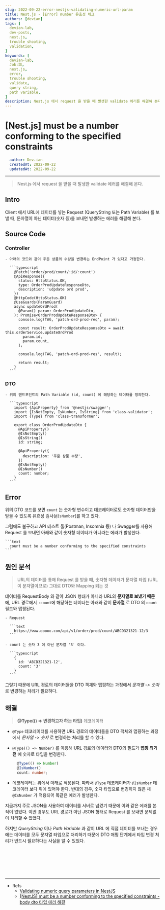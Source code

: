 ```yaml
---
slug: 2022-09-22-error-nestjs-validating-numeric-url-param
title: Nest.js - [Error] number 유효성 체크
authors: [devian]
tags: [
  devian-lab, 
  dev-posts,
  nest.js,
  trouble shooting,
  validation,
]
keywords: [
  devian-lab,
  Jobː談,
  nest.js,
  error,
  trouble shooting,
  validate,
  query string,
  path variable,
]
description: Nest.js 에서 request 을 받을 때 발생한 validate 에러를 해결해 본다.
---
```


<!--title -->
# [Nest.js] must be a number conforming to the specified constraints 
<!--//title -->

<!-- 
```json
{
  "author": "Dev.ian",
  "createdAt": "2022-09-22",
  "updatedAt": "2022-09-22"
}
``` 
-->

```yaml
  author: Dev.ian
  createdAt: 2022-09-22
  updatedAt: 2022-09-22
```

---

> Nest.js 에서 request 을 받을 때 발생한 validate 에러를 해결해 본다.

<!-- truncate -->

## Intro

  Client 에서 URL에 데이터를 넣는 Request (QueryString 또는 Path Variable) 를 보낼 때, 문자열이 아닌 데이터(숫자 등)를 보내면 발생하는 에러를 해결해 본다.

## Source Code

  ### Controller

    - 아래의 코드와 같이 주문 상품의 수량을 변경하는 EndPoint 가 있다고 가정한다.

      ```typescript
        @Patch('order/prod/count/:id/:count')
        @ApiResponse({
          status: HttpStatus.OK,
          type: OrderProdUpdateResponseDto,
          description: 'udpdate ord prod',
        })
        @HttpCode(HttpStatus.OK)
        @UseGuards(ParamGuard)
        async updateOrdProd(
          @Param() param: OrderProdUpdateDto,
        ): Promise<OrderProdUpdateResponseDto> {
          console.log(TAG, 'patch-ord-prod-req', param);

          const result: OrderProdUpdateResponseDto = await this.orderService.updateOrdProd
            param.id,
            param.count,
          );

          console.log(TAG, 'patch-ord-prod-res', result);

          return result;
        }
      ```

  ### DTO

    - 위의 엔드포인트의 Path Variable (id, count) 에 해당하는 데이터를 정의한다.

      ```typescript
        import {ApiProperty} from '@nestjs/swagger';
        import {IsNotEmpty, IsNumber, IsString} from 'class-validator';
        import {Type} from 'class-transformer';

        export class OrderProdUpdateDto {
          @ApiProperty()
          @IsNotEmpty()
          @IsString()
          id: string;

          @ApiProperty({
            description: '주문 상품 수량',
          })
          @IsNotEmpty()
          @IsNumber()
          count: number;
        }
      ```



## Error

  위의 DTO 코드를 보면 `count` 는 숫자형 변수이고 데코레이터로도 숫자형 데이터만을 받을 수 있도록 유효성 검사(`@IsNumber`)를 하고 있다.

  그럼에도 불구하고 API 테스트 툴(Postman, Insomnia 등) 나 Swagger를 사용해 Request 를 보내면 아래와 같이 숫자형 데이터가 아니라는 에러가 발생한다.

    ```text
      count must be a number conforming to the specified constraints
    ```



## 원인 분석

  > URL의 데이터를 통해 Request 를 받을 때, 숫자형 데이터가 문자열 타입 (URL이 문자열이므로) 그대로 DTO와 Mapping 되는 것

  데이터를 RequestBody 와 같이 JSON 형태가 아니라 URL의 **문자열로 보냈기 때문**에,  URL 경로에서 `:count`에 해당하는 데이터는 아래와 같이 **문자열** 로 DTO 의 `count` 필드와 맵핑된다. 

    - Request

      ```text
        https://www.ooooo.com/api/v1/order/prod/count/ABCD321321-12/3
      ```

    - count 는 숫자 3 이 아닌 문자열 '3' 이다.

      ```typescript
        {
          id: 'ABCD321321-12',
          count: '3'
        }
      ```

  그렇기 때문에 URL 경로의 데이터들을 DTO 객체와 맵핑하는 과정에서 _문자열 -> 숫자_ 로 변경하는 처리가 필요하다.



## 해결

  > **@Type(() => 변경하고자 하는 타입)** 데코레이터

  - `@Type` 데코레이터를 사용하면 URL 경로의 데이터들을 DTO 객체와 맵핑하는 과정에서 _문자열 -> 숫자_ 로 변경하는 처리를 할 수 있다.
  - `@Type(() => Number)` 를 이용해 URL 경로의 데이터와 DTO의 필드가 **맵핑 되기 전** 에 숫자로 타입을 변경한다.

    ```typescript
      @Type(() => Number)
      @IsNumber()
      count: number;
    ```

  - 데코레이터는 위에서 아래로 적용된다. 따라서 `@Type` 데코레이터가 `@IsNumber` 데코레이터 보다 위에 있어야 한다. 반대의 경우, 숫자 타입으로 변경하지 않은 채 `@IsNumber` 가 적용되어 똑같은 에러가 발생한다.

  지금까지 주로 JSON을 사용하여 데이터를 서버로 넘겼기 때문에 이와 같은 에러를 본 적이 없었다. 이번 경우도 URL 경로가 아닌 JSON 형태로 Request 를 보내면 문제없이 처리할 수 있었다.
  
  하지만  _QueryString_ 이나 _Path Variable_ 과 같이 URL 에 직접 데이터를 보내는 경우에는 데이터를 모두 문자열 타입으로 처리하기 때문에 DTO 매핑 단계에서 타입 변경 처리가 반드시 필요하다는 사실을 알 수 있었다. 





<br /><br /><br /><br /><br />

---
- Refs
  + [Validating numeric query parameters in NestJS](https://dev.to/avantar/validating-numeric-query-parameters-in-nestjs-gk9)
  + [[NestJS] must be a number conforming to the specified constraints - body dto 타입 에러 해결](https://sleepy-it.tistory.com/41)